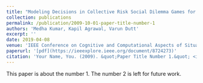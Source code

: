 ```yaml
---
title: "Modeling Decisions in Collective Risk Social Dilemma Games for Climate Change using Reinforcement Learning."
collection: publications
permalink: /publication/2009-10-01-paper-title-number-1
authors: 'Medha Kumar, Kapil Agrawal, Varun Dutt'
excerpt: ''
date: 2019-04-08
venue: 'IEEE Conference on Cognitive and Computational Aspects of Situation Management (CogSIMA) 2019'
paperurl: '[pdf](https://ieeexplore.ieee.org/document/8724273)'
citation: 'Your Name, You. (2009). &quot;Paper Title Number 1.&quot; <i>Journal 1</i>. 1(1).'
---
```

This paper is about the number 1. The number 2 is left for future work.


